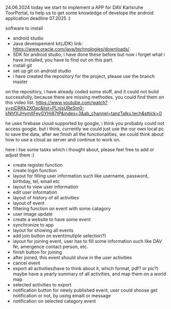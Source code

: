24.06.2024
today we start to implement a APP for DAV Karlsruhe TourPortal, to help us to get some knowledge of develope the android application
deadline 07.2025 :)

software to install
- android studio
- Java developement kit(JDK) link: https://www.oracle.com/java/technologies/downloads/
- SDK for android studio, i have done these before but now i forget what i have installed, you have to find out on this part.
- install git
- set up git on android studio
- i have created the repository for the project, please use the branch master

on the repository, i have already coded some stuff, and it could not build successfully, because there are missing methodes.
you could find them on this video list. 
https://www.youtube.com/watch?v=piDRKk2XOac&list=PLnisUReSm0-kNhfXJHymlIFeyGYHj87tP&index=3&ab_channel=tanzTalks.tech&sttick=0

he uses firebase cloud supported by google, i think you probably could not access google.
but i think, currently we could just use the our own local pc to save the data, after we finish all the functionalities, we could 
think about how to use a cloud as server and continue to work on.


here i lise some tasks which i thought about, please feel free to add or adjust them :)
- create register function
- create login function
- layout for filling user information such like username, password, birthday, tel, email etc
- layout to view user information
- edit user information
- layout of history of all activities
- layout of event 
- filtering function on event with some catagory
- user image update
- create a website to have some event
- synchronize to app
- layout for showing all events
- add join button on event(mutiple selection?)
- layout for joining event, user has to fill some information such like DAV Nr, amergence contact person, etc.
- finish button for joining
- after joined, this event should show in the user activities
- cancel event 
- export all activities(have to think about it, which format, pdf? or pic?) maybe have a yearly summary of all activities, and map them on a world map
- selected activities to export
- notification button for newly published event, user could shoose get notification or not, by using emaill or message 
- notification on selected catagory event
